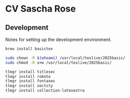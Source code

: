 # CV Sascha Rose

## Development

Notes for setting up the development environment.

```sh
brew install basictex

sudo chown -R $(whoami) /usr/local/texlive/2025basic/
sudo chmod -R u+w /usr/local/texlive/2025basic/

tlmgr install titlesec
tlmgr install roboto
tlmgr install fontaxes
tlmgr install sectsty
tlmgr install collection-latexextra
```
